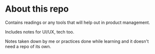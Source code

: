 # About this repo
Contains readings or any tools that will help out in product management. 

Includes notes for UI/UX, tech too. 

Notes taken down by me or practices done while learning and it doesn't need a repo of its own. 